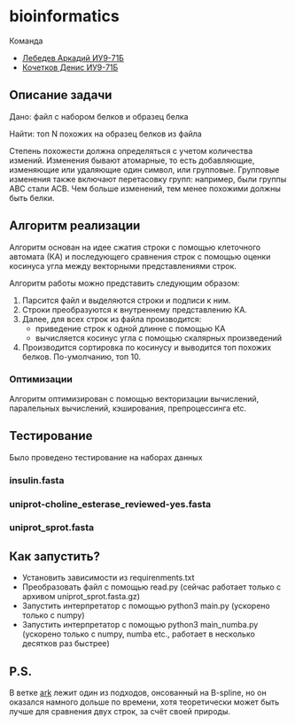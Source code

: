 # bioinformatics

Команда
- [Лебедев Аркадий ИУ9-71Б](https://github.com/ark2016)
- [Кочетков Денис ИУ9-71Б](https://github.com/HumsterProgrammer)

## Описание задачи

Дано: файл с набором белков и образец белка

Найти: топ N похожих на образец белков из файла

Степень похожести должна определяться с учетом количества измений. Изменения бывают атомарные, то есть добавляющие, изменяющие или удаляющие один символ, или групповые. Групповые изменения также включают перетасовку групп: например, были группы ABC стали ACB. Чем больше изменений, тем менее похожими должны быть белки.

## Алгоритм реализации

Алгоритм основан на идее сжатия строки с помощью клеточного автомата (КА) и последующего сравнения строк с помощью оценки косинуса угла между векторными представлениями строк.

Алгоритм работы можно представить следующим образом:
1. Парсится файл и выделяются строки и подписи к ним.
2. Строки преобразуются к внутреннему представлению КА.
3. Далее, для всех строк из файла производится:
	- приведение строк к одной длинне с помощью КА
	- вычисляется косинус угла с помощью скалярных произведений
4. Производится сортировка по косинусу и выводится топ похожих белков. По-умолчанию, топ 10.

### Оптимизации

Алгоритм оптимизирован с помощью векторизации вычислений, паралельных вычислений, кэширования, препроцессинга etc.

## Тестирование
Было проведено тестирование на наборах данных 

### insulin.fasta

### uniprot-choline_esterase_reviewed-yes.fasta

### uniprot_sprot.fasta

## Как запустить?

- Установить зависимости из requirenments.txt
- Преобразовать файл с помощью read.py (сейчас работает только с архивом uniprot_sprot.fasta.gz)
- Запустить интерпретатор с помощью python3 main.py (ускорено только с numpy)
- Запустить интерпретатор с помощью python3 main_numba.py (ускорено только с numpy, numba etc., работает в несколько десятков раз быстрее)

## P.S.

В ветке [ark](https://github.com/ark2016/bioinformatics/tree/ark) лежит один из подходов, онсованный на B-spline, но он оказался намного дольше по времени, хотя теоретически может быть лучше для сравнения двух строк, за счёт своей природы.



